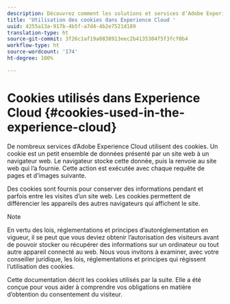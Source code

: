 ```yaml
---
description: Découvrez comment les solutions et services d’Adobe Experience Cloud utilisent les cookies.
title: 'Utilisation des cookies dans Experience Cloud '
uuid: 4255a13a-917b-4b5f-a7d4-4b2e7521d189
translation-type: ht
source-git-commit: 3f26c1af19a0838913eec2b4135304f5f3fcf0b4
workflow-type: ht
source-wordcount: '174'
ht-degree: 100%

---
```



# Cookies utilisés dans Experience Cloud {#cookies-used-in-the-experience-cloud}

De nombreux services d’Adobe Experience Cloud utilisent des cookies. Un cookie est un petit ensemble de données présenté par un site web à un navigateur web. Le navigateur stocke cette donnée, puis la renvoie au site web qui l’a fournie. Cette action est exécutée avec chaque requête de pages et d’images suivante.

Des cookies sont fournis pour conserver des informations pendant et parfois entre les visites d’un site web. Les cookies permettent de différencier les appareils des autres navigateurs qui affichent le site.

>[!NOTE]
>
>En vertu des lois, réglementations et principes d’autoréglementation en vigueur, il se peut que vous deviez obtenir l’autorisation des visiteurs avant de pouvoir stocker ou récupérer des informations sur un ordinateur ou tout autre appareil connecté au web. Nous vous invitons à examiner, avec votre conseiller juridique, les lois, réglementations et principes qui régissent l’utilisation des cookies.

Cette documentation décrit les cookies utilisés par la suite. Elle a été conçue pour vous aider à comprendre vos obligations en matière d’obtention du consentement du visiteur.
